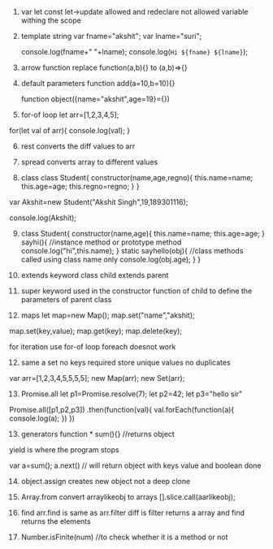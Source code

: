 1. var let const
   let->update allowed and redeclare not allowed variable withing the scope


2. template string
    var fname="akshit";
    var lname="suri";

    console.log(fname+" "+lname);
    console.log(`Hi ${fname} ${lname}`);

3. arrow function
   replace function(a,b){} to (a,b)=>{}


4. default parameters
   function add(a=10,b=10){}
   
   function object({name="akshit",age=19}={})


5. for-of loop
  let arr=[1,2,3,4,5];

for(let val of arr){
    console.log(val);
}

6. rest 
      converts the diff values to arr


7. spread 
   converts array to different values
  

8. class
   class Student{
    constructor(name,age,regno){
    this.name=name;
    this.age=age;
    this.regno=regno;
}
}

var Akshit=new Student("Akshit Singh",19,189301116);

console.log(Akshit);

9. class Student{
    constructor(name,age){
        this.name=name;
        this.age=age;
    }
    sayhi(){                  //instance method or prototype method
        console.log("hi",this.name);
    }
    static sayhello(obj){     //class methods called using class name only
        console.log(obj.age);
    }
}


10. extends keyword  class child extends parent
11. super keyword
   used in the constructor function of child to define the parameters of parent class

11. maps
   let map=new Map();
   map.set("name","akshit);
   
   map.set(key,value);
   map.get(key);
   map.delete(key);

   for iteration use for-of loop 
   foreach doesnot work

12. same a set 
no keys required
store unique values
no duplicates

var arr=[1,2,3,4,5,5,5,5];
new Map(arr);
new Set(arr);

13. Promise.all
     let p1=Promise.resolve(7);
let p2=42;
let p3="hello sir"

Promise.all([p1,p2,p3])
.then(function(val){
    val.forEach(function(a){
        console.log(a);
    })
})

13. generators
   function * sum(){}
    //returns object
   
   yield is where the program stops
   
   var a=sum();
   a.next()  // will return object with keys value and boolean done

14. object.assign
   creates new object
   not a deep clone


15. Array.from 
convert arraylikeobj to arrays
[].slice.call(aarlikeobj);

16. find
   arr.find is same as arr.filter diff is
    filter returns a array
    and find returns the elements

17. Number.isFinite(num)
   //to check whether it is a method or not